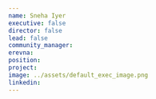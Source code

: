 ```yaml
---
name: Sneha Iyer
executive: false
director: false
lead: false
community_manager:  
erevna: 
position:  
project:  
image: ../assets/default_exec_image.png
linkedin: 
---
```

